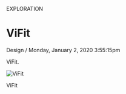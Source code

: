 <p class="type">EXPLORATION</p>

# ViFit

<p class="meta">Design  /  Monday, January 2, 2020 3:55:15pm</p>

ViFit.

![ViFit](https://farooq-agent.web.app/assets/images/works/details/224-vifit/vifit.jpg)

<p class="caption">ViFit</p>
